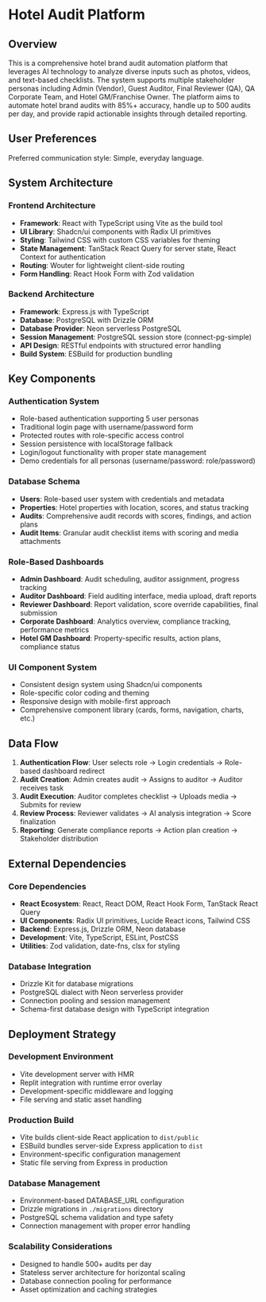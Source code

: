 # Hotel Audit Platform

## Overview

This is a comprehensive hotel brand audit automation platform that leverages AI technology to analyze diverse inputs such as photos, videos, and text-based checklists. The system supports multiple stakeholder personas including Admin (Vendor), Guest Auditor, Final Reviewer (QA), QA Corporate Team, and Hotel GM/Franchise Owner. The platform aims to automate hotel brand audits with 85%+ accuracy, handle up to 500 audits per day, and provide rapid actionable insights through detailed reporting.

## User Preferences

Preferred communication style: Simple, everyday language.

## System Architecture

### Frontend Architecture
- **Framework**: React with TypeScript using Vite as the build tool
- **UI Library**: Shadcn/ui components with Radix UI primitives
- **Styling**: Tailwind CSS with custom CSS variables for theming
- **State Management**: TanStack React Query for server state, React Context for authentication
- **Routing**: Wouter for lightweight client-side routing
- **Form Handling**: React Hook Form with Zod validation

### Backend Architecture
- **Framework**: Express.js with TypeScript
- **Database**: PostgreSQL with Drizzle ORM
- **Database Provider**: Neon serverless PostgreSQL
- **Session Management**: PostgreSQL session store (connect-pg-simple)
- **API Design**: RESTful endpoints with structured error handling
- **Build System**: ESBuild for production bundling

## Key Components

### Authentication System
- Role-based authentication supporting 5 user personas
- Traditional login page with username/password form
- Protected routes with role-specific access control
- Session persistence with localStorage fallback
- Login/logout functionality with proper state management
- Demo credentials for all personas (username/password: role/password)

### Database Schema
- **Users**: Role-based user system with credentials and metadata
- **Properties**: Hotel properties with location, scores, and status tracking
- **Audits**: Comprehensive audit records with scores, findings, and action plans
- **Audit Items**: Granular audit checklist items with scoring and media attachments

### Role-Based Dashboards
- **Admin Dashboard**: Audit scheduling, auditor assignment, progress tracking
- **Auditor Dashboard**: Field auditing interface, media upload, draft reports
- **Reviewer Dashboard**: Report validation, score override capabilities, final submission
- **Corporate Dashboard**: Analytics overview, compliance tracking, performance metrics
- **Hotel GM Dashboard**: Property-specific results, action plans, compliance status

### UI Component System
- Consistent design system using Shadcn/ui components
- Role-specific color coding and theming
- Responsive design with mobile-first approach
- Comprehensive component library (cards, forms, navigation, charts, etc.)

## Data Flow

1. **Authentication Flow**: User selects role → Login credentials → Role-based dashboard redirect
2. **Audit Creation**: Admin creates audit → Assigns to auditor → Auditor receives task
3. **Audit Execution**: Auditor completes checklist → Uploads media → Submits for review
4. **Review Process**: Reviewer validates → AI analysis integration → Score finalization
5. **Reporting**: Generate compliance reports → Action plan creation → Stakeholder distribution

## External Dependencies

### Core Dependencies
- **React Ecosystem**: React, React DOM, React Hook Form, TanStack React Query
- **UI Components**: Radix UI primitives, Lucide React icons, Tailwind CSS
- **Backend**: Express.js, Drizzle ORM, Neon database
- **Development**: Vite, TypeScript, ESLint, PostCSS
- **Utilities**: Zod validation, date-fns, clsx for styling

### Database Integration
- Drizzle Kit for database migrations
- PostgreSQL dialect with Neon serverless provider
- Connection pooling and session management
- Schema-first database design with TypeScript integration

## Deployment Strategy

### Development Environment
- Vite development server with HMR
- Replit integration with runtime error overlay
- Development-specific middleware and logging
- File serving and static asset handling

### Production Build
- Vite builds client-side React application to `dist/public`
- ESBuild bundles server-side Express application to `dist`
- Environment-specific configuration management
- Static file serving from Express in production

### Database Management
- Environment-based DATABASE_URL configuration
- Drizzle migrations in `./migrations` directory
- PostgreSQL schema validation and type safety
- Connection management with proper error handling

### Scalability Considerations
- Designed to handle 500+ audits per day
- Stateless server architecture for horizontal scaling
- Database connection pooling for performance
- Asset optimization and caching strategies